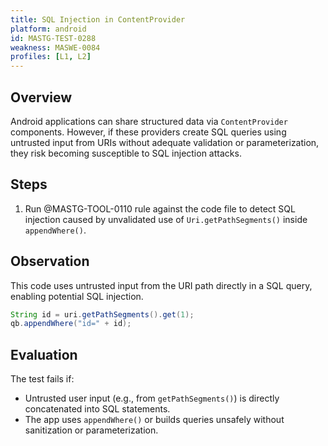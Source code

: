 ```yaml
---
title: SQL Injection in ContentProvider
platform: android
id: MASTG-TEST-0288
weakness: MASWE-0084
profiles: [L1, L2]
---
```


## Overview

Android applications can share structured data via `ContentProvider` components. However, if these providers create SQL queries using untrusted input from URIs without adequate validation or parameterization, they risk becoming susceptible to SQL injection attacks.

## Steps

1. Run @MASTG-TOOL-0110 rule against the code file to detect SQL injection caused by unvalidated use of `Uri.getPathSegments()` inside `appendWhere()`.

## Observation

This code uses untrusted input from the URI path directly in a SQL query, enabling potential SQL injection.

```java
String id = uri.getPathSegments().get(1);
qb.appendWhere("id=" + id);
```

## Evaluation

The test fails if:

- Untrusted user input (e.g., from `getPathSegments()`) is directly concatenated into SQL statements.
- The app uses `appendWhere()` or builds queries unsafely without sanitization or parameterization.
